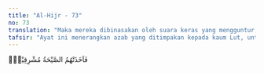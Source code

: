 ```yaml
---
title: "Al-Hijr - 73"
no: 73
translation: "Maka mereka dibinasakan oleh suara keras yang mengguntur, ketika matahari akan terbit."
tafsir: "Ayat ini menerangkan azab yang ditimpakan kepada kaum Lut, untuk menunjukkan akibat perbuatan mereka. Azab itu datang pada dini hari berupa suara halilintar yang menghancurkan kota Sodom. Pada ayat yang lain disebut bahwa azab itu datang pada waktu subuh dan berakhir pada waktu matahari terbit."
---
```


فَاَخَذَتْهُمُ الصَّيْحَةُ مُشْرِقِيْنَۙ
